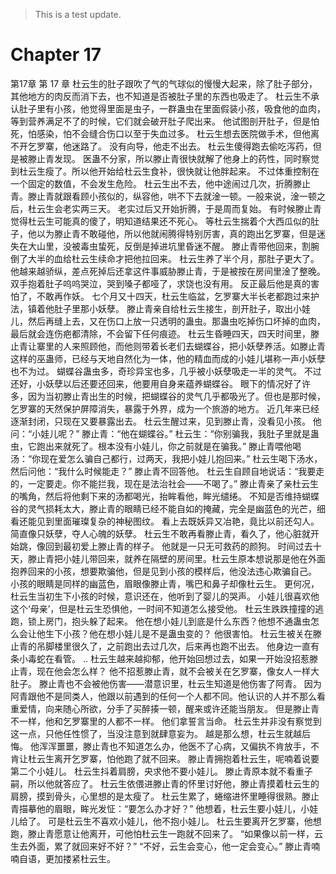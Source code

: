 > This is a test update.
# Chapter 17

第17章 第 17 章
杜云生的肚子跟吹了气的气球似的慢慢大起来，除了肚子部分，其他地方的肉反而消下去，也不知道是否被肚子里的东西也吸走了。
杜云生不承认肚子里有小孩，他觉得里面是虫子，一群蛊虫在里面假装小孩，吸食他的血肉，等到营养满足不了的时候，它们就会破开肚子爬出来。
他试图剖开肚子，但是怕死，怕感染，怕不会缝合伤口以至于失血过多。
杜云生想去医院做手术，但他离不开乞罗寨，他迷路了。
没有向导，他走不出去。
杜云生傻得跑去偷吃泻药，但是被滕止青发现。
医蛊不分家，所以滕止青很快就解了他身上的药性，同时察觉到杜云生瘦了。所以他开始给杜云生食补，很快就让他胖起来。
不过体重控制在一个固定的数值，不会发生危险。
杜云生出不去，他中途闹过几次，折腾滕止青。滕止青就跟看顾小孩似的，纵容他，哄不下去就淦一顿。一般来说，淦一顿之后，杜云生会老实两三天。
老实过后又开始折腾，于是周而复始。
有时候滕止青觉得杜云生可能真的傻了，明知道结果还不死心。
等杜云生揣着个大西瓜似的肚子，他以为滕止青不敢碰他，所以他就闹腾得特别厉害，真的跑出乞罗寨，但是迷失在大山里，没被毒虫蛰死，反倒是掉进坑里昏迷不醒。
滕止青带他回来，割腕倒了大半的血给杜云生续命才把他拉回来。
杜云生养了半个月，那肚子更大了。他越来越骄纵，差点死掉后还拿这件事威胁滕止青，于是被按在房间里淦了整晚。双手抱着肚子呜呜哭泣，哭到嗓子都哑了，求饶也没有用。
反正最后他是真的害怕了，不敢再作妖。
七个月又十四天，杜云生临盆，乞罗寨大半长老都跑过来护法，镇着他肚子里那小妖孽。
滕止青亲自给杜云生接生，剖开肚子，取出小娃儿，然后再缝上去，又在伤口上放一只透明的蛊虫。那蛊虫吃掉伤口坏掉的血肉，最后就会连伤疤都清除，不会留下任何痕迹。
杜云生昏睡四天，四天时间里，滕止青让寨里的人来照顾他，而他则带着长老们去蝴蝶谷，把小妖孽养活。如滕止青这样的巫蛊师，已经与天地自然化为一体，他的精血而成的小娃儿堪称一声小妖孽也不为过。
蝴蝶谷蛊虫多，奇珍异宝也多，几乎被小妖孽吸走一半的灵气。
不过还好，小妖孽以后还要还回来，他要用自身来蕴养蝴蝶谷。
眼下的情况好了许多，因为当初滕止青出生的时候，把蝴蝶谷的灵气几乎都吸光了。但也是那时候，乞罗寨的天然保护屏障消失，暴露于外界，成为一个旅游的地方。
近几年来已经逐渐封闭，只现在又要暴露出去。
杜云生醒过来，见到滕止青，没看见小孩。
他问：“小娃儿呢？”
滕止青：“他在蝴蝶谷。”
杜云生：“你别骗我，我肚子里就是蛊虫，它跑出来就死了。根本没有小娃儿，你之前就是在骗我。”
滕止青喂他喝汤：“你现在爱怎么骗自己都行，过两天，我把小娃儿抱回来。”
杜云生喝下汤水，然后问他：“我什么时候能走？”
滕止青不回答他。
杜云生自顾自地说话：“我要走的，一定要走。你不能拦我，现在是法治社会——不喝了。”
滕止青亲了亲杜云生的嘴角，然后将他剩下来的汤都喝光，抬眸看他，眸光缱绻。
不知是否维持蝴蝶谷的灵气损耗太大，滕止青的眼睛已经不能自如的掩藏，完全是幽蓝色的光芒，细看还能见到里面璀璨复杂的神秘图纹。
看上去既妖异又冶艳，竟比以前还勾人。
简直像只妖孽，夺人心魄的妖孽。
杜云生不敢再看滕止青，看久了，他心脏就开始跳，像回到最初爱上滕止青的样子。
他就是一只无可救药的颜狗。
时间过去十天，滕止青把小娃儿带回来，就养在隔壁的房间里。杜云生原本想说那是他在外面抱养回来的小孩，想要欺骗他，但是见到小孩的模样后，他没法违心欺骗自己。
小孩的眼睛是同样的幽蓝色，眉眼像滕止青，嘴巴和鼻子却像杜云生。
更何况，杜云生当初生下小孩的时候，意识还在，他听到了婴儿的哭声。
小娃儿很喜欢他这个‘母亲’，但是杜云生恐惧他，一时间不知道怎么接受他。
杜云生跌跌撞撞的逃跑，锁上房门，抱头躲了起来。
他在想小娃儿到底是什么东西？他想不通蛊虫怎么会让他生下小孩？他在想小娃儿是不是蛊虫变的？
他很害怕。
杜云生被关在滕止青的吊脚楼里很久了，之前跑出去过几次，后来再也跑不出去。
他身边一直有条小毒蛇在看管。
..
杜云生越来越抑郁，他开始回想过去，如果一开始没招惹滕止青，现在他会怎么样？
他不招惹滕止青，就不会被关在乞罗寨，像女人一样大肚子。
滕止青也不会被他伤害——潜意识里，杜云生知道是他伤害了阿青。
因为阿青跟他不是同类人，他跟以前遇到的任何一个人都不同。他认识的人并不那么看重爱情，向来随心所欲，分手了买醉揍一顿，醒来或许还能当朋友。
但是滕止青不一样，他和乞罗寨里的人都不一样。
他们拿誓言当命。
杜云生并非没有察觉到这一点，只他任性惯了，当没注意到就肆意妄为。
越是那么想，杜云生就越后悔。
他浑浑噩噩，滕止青也不知道怎么办，他医不了心病，又偏执不肯放手，不肯让杜云生离开乞罗寨，怕他跑了就不回来。
滕止青拥抱着杜云生，呢喃着说要第二个小娃儿。
杜云生抖着肩膀，央求他不要小娃儿。
滕止青原本就不看重子嗣，所以他就答应了。
杜云生依偎进滕止青的怀里讨好他，滕止青摸着杜云生的肩膀，摸到骨头，心里想的是太瘦了。
杜云生累了，蜷缩进怀里睡得很熟。滕止青描摹他的眉眼，眸光发怔：“要怎么办才好？”
他想着，杜云生要小娃儿，小娃儿给了。
可是杜云生不喜欢小娃儿，他不抱小娃儿。
杜云生要离开乞罗寨，他想跑，滕止青愿意让他离开，可他怕杜云生一跑就不回来了。
“如果像以前一样，云生去外面，累了就回来好不好？”
“不好，云生会变心，他一定会变心。”
滕止青喃喃自语，更加搂紧杜云生。